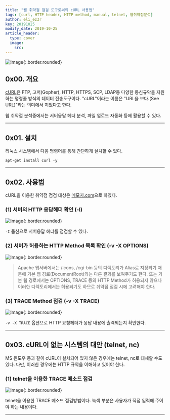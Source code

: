 ```yaml
---
title: "웹 취약점 점검 도구로써의 cURL 사용법"
tags: [curl, HTTP header, HTTP method, manual, telnet, 웹취약점분석]
author: eli_ez3r
key: 20191025
modify_date: 2019-10-25
article_header:
  type: cover
  image:
    src: 
---
```


![Image](http://eliez3r.synology.me/assets/img/study/web/curl/1.jpg){:.border.rounded}

## 0x00. 개요

[cURL]( https://curl.haxx.se/ )은 FTP, 고퍼(Gopher), HTTP, HTTPS, SCP, LDAP등 다양한 통신규악을 지원하는 명령줄 방식의 데이터 전송도구이다. "cURL"이라는 이름은 "URL을 보다.(See URL)"라는 의미에서 지었다고 한다.

웹 취약점 분석중에서는 서버응답 헤더 분석, 파일 업로드 자동화 등에 활용할 수 있다.

-----

## 0x01. 설치

리눅스 시스템에서 다음 명령어를 통해 간단하게 설치할 수 있다.

```
apt-get install curl -y
```

-----

## 0x02. 사용법

cURL을 이용한 취약점 점검 대상은 [메모지.com](http://www.memozee.com)으로 하였다.



### (1) 서버의 HTTP 응답헤더 확인 (-I)

![Image](http://eliez3r.synology.me/assets/img/study/web/curl/2.png){:.border.rounded}

`-I` 옵션으로 서버응답 헤더를 점검할 수 있다.



### (2) 서버가 허용하는 HTTP Method 목록 확인 (-v -X OPTIONS)

![Image](http://eliez3r.synology.me/assets/img/study/web/curl/3.png){:.border.rounded}

> Apache 웹서버에서는 /icons, /cgi-bin 등의 디렉토리가 Alias로 지정되기 때문에 기본 웹 경로(DocumentRoot)와는 다른 결과를 보여주기도 한다. 또는 기본 웹 경로에서는 OPTIONS, TRACE 등의 HTTP Method가 허용되지 않으나 이러한 디렉토리에서는 허용되기도 하므로 취약점 점검 시에 고려해야 한다.



### (3) TRACE Method 점검 (-v -X TRACE)

![Image](http://eliez3r.synology.me/assets/img/study/web/curl/4.png){:.border.rounded}

`-v -X TRACE` 옵션으로 HTTP 요청헤더가 응답 내용에 출력되는지 확인한다.

-----



## 0x03. cURL이 없는 시스템의 대안 (telnet, nc)

MS 윈도우 등과 같이 cURL이 설치되어 있지 않은 경우에는 telnet, nc로 대체할 수도 있다. 다만, 이러한 경우에는 HTTP 규약을 이해하고 있어야 한다.

### (1) telnet을 이용한 TRACE 메소드 점검

![Image](http://eliez3r.synology.me/assets/img/study/web/curl/5.png){:.border.rounded}

telnet을 이용한 TRACE 메소드 점검방법이다. 녹색 부분은 사용자가 직접 입력해 주어야 하는 내용이다.

-----

